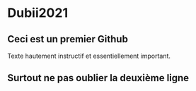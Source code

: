 # Dubii2021
## Ceci est un premier Github
Texte hautement instructif et essentiellement important.
 
 ## Surtout ne pas oublier la deuxième ligne
